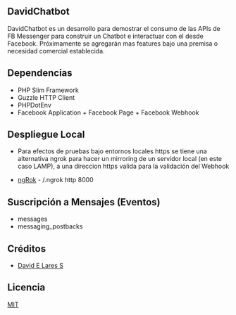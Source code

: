 ## DavidChatbot

 DavidChatbot es un desarrollo para demostrar el consumo de las APIs de FB Messenger para construir un Chatbot e interactuar con el desde Facebook. Próximamente se agregarán mas features bajo una premisa o necesidad comercial establecida.

## Dependencias

 - PHP Slim Framework
 - Guzzle HTTP Client
 - PHPDotEnv
 - Facebook Application + Facebook Page + Facebook Webhook

##  Despliegue Local

  - Para efectos de pruebas bajo entornos locales https se tiene una alternativa ngrok para hacer un mirroring
    de un servidor local (en este caso LAMP), a una direccion https valida para la validación del Webhook

  - [ngRok](https://ngrok.com) - /.ngrok http 8000

## Suscripción a Mensajes (Eventos)

  - messages
  - messaging_postbacks

## Créditos
- [David E Lares S](https://twitter.com/@davidlares3)

## Licencia

[MIT](https://opensource.org/licenses/MIT)
